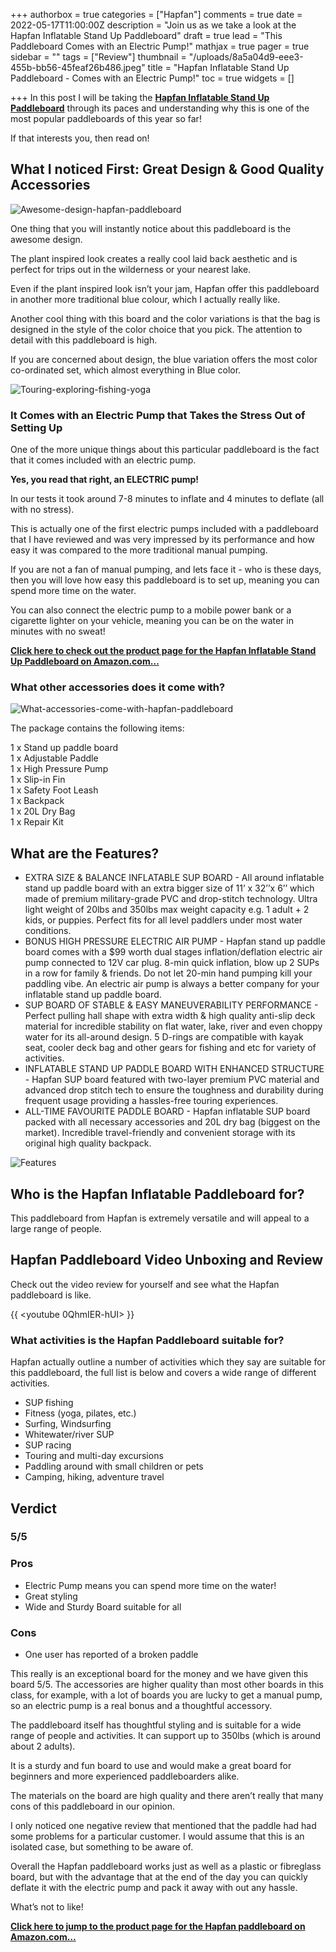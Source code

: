+++
authorbox = true
categories = ["Hapfan"]
comments = true
date = 2022-05-17T11:00:00Z
description = "Join us as we take a look at the Hapfan Inflatable Stand Up Paddleboard"
draft = true
lead = "This Paddleboard Comes with an Electric Pump!"
mathjax = true
pager = true
sidebar = ""
tags = ["Review"]
thumbnail = "/uploads/8a5a04d9-eee3-455b-bb56-45feaf26b486.jpeg"
title = "Hapfan Inflatable Stand Up Paddleboard - Comes with an Electric Pump!"
toc = true
widgets = []

+++
In this post I will be taking the [**Hapfan Inflatable Stand Up Paddleboard**](#) through its paces and understanding why this is one of the most popular paddleboards of this year so far!

If that interests you, then read on!

## What I noticed First: Great Design & Good Quality Accessories

![Awesome-design-hapfan-paddleboard](/uploads/5aa7ef0c-1f33-4186-869a-a6bde9be3e0f.jpeg "Awesome-design-hapfan-paddleboard")

One thing that you will instantly notice about this paddleboard is the awesome design. 

The plant inspired look creates a really cool laid back aesthetic and is perfect for trips out in the wilderness or your nearest lake.

Even if the plant inspired look isn’t your jam, Hapfan offer this paddleboard in another more traditional blue colour, which I actually really like.

Another cool thing with this board and the color variations is that the bag is designed in the style of the color choice that you pick.  The attention to detail with this paddleboard is high.

If you are concerned about design, the blue variation offers the most color co-ordinated set, which almost everything in Blue color.

![Touring-exploring-fishing-yoga](/uploads/6795757d-8340-4fd6-b261-9d9aa933fac9.jpeg "Touring-exploring-fishing-yoga")

### It Comes with an Electric Pump that Takes the Stress Out of Setting Up

One of the more unique things about this particular paddleboard is the fact that it comes included with an electric pump.  

**Yes, you read that right, an ELECTRIC pump!**

In our tests it took around 7-8 minutes to inflate and 4 minutes to deflate (all with no stress).

This is actually one of the first electric pumps included with a paddleboard that I have reviewed and was very impressed by its performance and how easy it was compared to the more traditional manual pumping.

If you are not a fan of manual pumping, and lets face it - who is these days, then you will love how easy this paddleboard is to set up, meaning you can spend more time on the water.

You can also connect the electric pump to a mobile power bank or a cigarette lighter on your vehicle, meaning you can be on the water in minutes with no sweat!

[**Click here to check out the product page for the Hapfan Inflatable Stand Up Paddleboard on Amazon.com…**](#)

### What other accessories does it come with?

![What-accessories-come-with-hapfan-paddleboard](/uploads/ed769685-edfe-4a17-84d3-dffcbb0df8da.jpeg "What-accessories-come-with-hapfan-paddleboard")

The package contains the following items:

  
1 x Stand up paddle board   
1 x Adjustable Paddle  
1 x High Pressure Pump   
1 x Slip-in Fin   
1 x Safety Foot Leash   
1 x Backpack   
1 x 20L Dry Bag   
1 x Repair Kit

## What are the Features?

* EXTRA SIZE & BALANCE INFLATABLE SUP BOARD - All around inflatable stand up paddle board with an extra bigger size of 11’ x 32’’x 6’’ which made of premium military-grade PVC and drop-stitch technology. Ultra light weight of 20lbs and 350lbs max weight capacity e.g. 1 adult + 2 kids, or puppies. Perfect fits for all level paddlers under most water conditions.
* BONUS HIGH PRESSURE ELECTRIC AIR PUMP - Hapfan stand up paddle board comes with a $99 worth dual stages inflation/deflation electric air pump connected to 12V car plug. 8-min quick inflation, blow up 2 SUPs in a row for family & friends. Do not let 20-min hand pumping kill your paddling vibe. An electric air pump is always a better company for your inflatable stand up paddle board.
* SUP BOARD OF STABLE & EASY MANEUVERABILITY PERFORMANCE - Perfect pulling hall shape with extra width & high quality anti-slip deck material for incredible stability on flat water, lake, river and even choppy water for its all-around design. 5 D-rings are compatible with kayak seat, cooler deck bag and other gears for fishing and etc for variety of activities.
* INFLATABLE STAND UP PADDLE BOARD WITH ENHANCED STRUCTURE - Hapfan SUP board featured with two-layer premium PVC material and advanced drop stitch tech to ensure the toughness and durability during frequent usage providing a hassles-free touring experiences.
* ALL-TIME FAVOURITE PADDLE BOARD - Hapfan inflatable SUP board packed with all necessary accessories and 20L dry bag (biggest on the market). Incredible travel-friendly and convenient storage with its original high quality backpack.

![Features](/uploads/9231cf37-5c8b-4c9d-9194-6179d14ed1e5.jpeg "Features")

## Who is the Hapfan Inflatable Paddleboard for?

This paddleboard from Hapfan is extremely versatile and will appeal to a large range of people.

## Hapfan Paddleboard Video Unboxing and Review

Check out the video review for yourself and see what the Hapfan paddleboard is like.

{{ <youtube 0QhmIER-hUI> }}

### What activities is the Hapfan Paddleboard suitable for?

Hapfan actually outline a number of activities which they say are suitable for this paddleboard, the full list is below and covers a wide range of different activities.

* SUP fishing
* Fitness (yoga, pilates, etc.)
* Surfing, Windsurfing
* Whitewater/river SUP
* SUP racing
* Touring and multi-day excursions
* Paddling around with small children or pets
* Camping, hiking, adventure travel

## Verdict

### 5/5

### Pros

* Electric Pump means you can spend more time on the water!
* Great styling
* Wide and Sturdy Board suitable for all

### Cons

* One user has reported of a broken paddle

This really is an exceptional board for the money and we have given this board 5/5.  The accessories are higher quality than most other boards in this class, for example, with a lot of boards you are lucky to get a manual pump, so an electric pump is a real bonus and a thoughtful accessory.

The paddleboard itself has thoughtful styling and is suitable for a wide range of people and activities. It can support up to 350lbs (which is around about 2 adults).

It is a sturdy and fun board to use and would make a great board for beginners and more experienced paddleboarders alike.

The materials on the board are high quality and there aren’t really that many cons of this paddleboard in our opinion.  

I only noticed one negative  review that mentioned that the paddle had had some problems for a particular customer.  I would assume that this is an isolated case, but something to be aware of.

Overall the Hapfan paddleboard works just as well as a plastic or fibreglass board, but with the advantage that at the end of the day you can quickly deflate it with the electric pump and pack it away with out any hassle.

What’s not to like!

[**Click here to jump to the product page for the Hapfan paddleboard on Amazon.com…**](#)